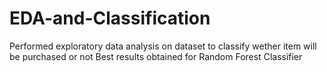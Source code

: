 # EDA-and-Classification
Performed exploratory data analysis on dataset to classify wether item will be purchased or not
Best results obtained for Random Forest Classifier
